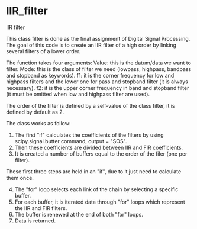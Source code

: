 # IIR_filter
IIR filter 

This class filter is done as the final assignment of Digital Signal Processing. The goal of this code is to create an IIR filter of a high order by linking several filters of a lower order.

The function takes four arguments:
  Value: this is the datum/data we want to filter.
  Mode: this is the class of filter we need (lowpass, highpass, bandpass and stopband as keywords).
  f1: it is the corner frequency for low and highpass filters and the lower one for pass and stopband filter (it is always necessary).
  f2: it is the upper corner frequency in band and stopband filter (it must be omitted when low and highpass filter are used).

The order of the filter is defined by a self-value of the class filter, it is defined by default as 2.

The class works as follow:
  1) The first "if" calculates the coefficients of the filters by using scipy.signal.butter command, output = "SOS".
  2) Then these coefficients are divided between IIR and FIR coefficients.
  3) It is created a number of buffers equal to the order of the filer (one per filter).
  
  These first three steps are held in an "if", due to it just need to calculate them once.
  
  4) The "for" loop selects each link of the chain by selecting a specific buffer.
  5) For each buffer, it is iterated data through "for" loops which represent the IIR and FIR filters.
  6) The buffer is renewed at the end of both "for" loops.
  7) Data is returned.
